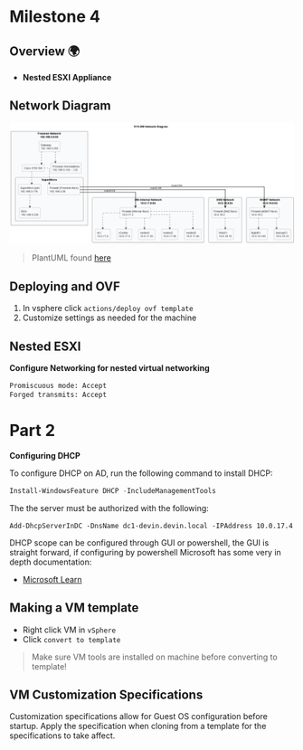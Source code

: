 # Milestone 4

## Overview 🌍
* **Nested ESXI Appliance**

## Network Diagram
![Network Diagram](https://github.com/devinziegler/Devin-Tech-Journal/blob/main/SYS-350/out/SYS-350/FreemanNetwork.png)
> PlantUML found [here](https://github.com/devinziegler/Devin-Tech-Journal/blob/main/SYS-350/network.plantuml)

## Deploying and OVF
1. In vsphere click `actions/deploy ovf template`
2. Customize settings as needed for the machine

## Nested ESXI

**Configure Networking for nested virtual networking**
```
Promiscuous mode: Accept
Forged transmits: Accept
```

# Part 2
**Configuring DHCP**

To configure DHCP on AD, run the following command to install DHCP:
```ps1
Install-WindowsFeature DHCP -IncludeManagementTools
```

The the server must be authorized with the following:
```
Add-DhcpServerInDC -DnsName dc1-devin.devin.local -IPAddress 10.0.17.4
```

DHCP scope can be configured through GUI or powershell, the GUI is straight forward, if configuring by powershell Microsoft has some very in depth documentation:
* [Microsoft Learn](https://learn.microsoft.com/en-us/windows-server/networking/technologies/dhcp/quickstart-install-configure-dhcp-server?tabs=gui)

## Making a VM template
* Right click VM in `vSphere`
* Click `convert to template`
> Make sure VM tools are installed on machine before converting to template!

## VM Customization Specifications
Customization specifications allow for Guest OS configuration before startup. Apply the specification when cloning from a template for the specifications to take affect.

